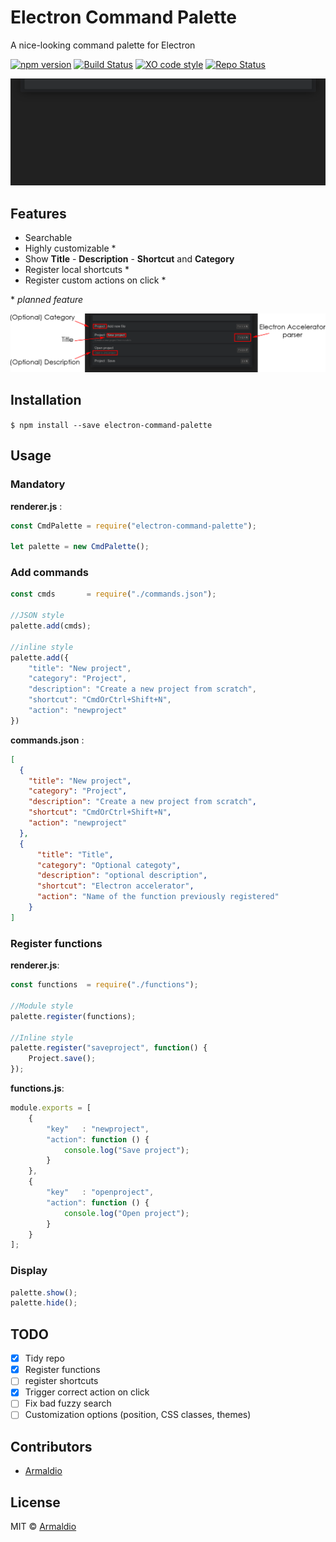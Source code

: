 # Electron Command Palette 
A nice-looking command palette for Electron

[![npm version](https://badge.fury.io/js/electron-command-palette.svg)](https://badge.fury.io/js/electron-command-palette)
[![Build Status](https://travis-ci.org/armaldio/electron-command-palette.svg?branch=master)](https://travis-ci.org/armaldio/electron-command-palette)
[![XO code style](https://img.shields.io/badge/code_style-XO-5ed9c7.svg)](https://github.com/sindresorhus/xo)
[![Repo Status](https://img.shields.io/badge/status-Maintained-brightgreen.svg)](https://github.com/armaldio/electron-command-palette)

![PRESENTATION GIF](img/Commandpalette.gif)

## Features
 * Searchable
 * Highly customizable *
 * Show **Title** - **Description** - **Shortcut** and **Category**   
 * Register local shortcuts *
 * Register custom actions on click *


\* *planned feature*
 
![FEATURE IMAGE](img/Commandpalette.png)

## Installation
`$ npm install --save electron-command-palette`

## Usage

### Mandatory

**renderer.js** :
```js
const CmdPalette = require("electron-command-palette");

let palette = new CmdPalette();
```

### Add commands
```js
const cmds       = require("./commands.json");

//JSON style
palette.add(cmds);

//inline style
palette.add({
    "title": "New project",
    "category": "Project",
    "description": "Create a new project from scratch",
    "shortcut": "CmdOrCtrl+Shift+N",
    "action": "newproject"
})
```

**commands.json** :
```json
[
  {
    "title": "New project",
    "category": "Project",
    "description": "Create a new project from scratch",
    "shortcut": "CmdOrCtrl+Shift+N",
    "action": "newproject"
  },
  {
      "title": "Title",
      "category": "Optional categoty",
      "description": "optional description",
      "shortcut": "Electron accelerator",
      "action": "Name of the function previously registered"
    }
]
```

### Register functions
**renderer.js**: 
```js
const functions  = require("./functions");

//Module style
palette.register(functions);

//Inline style
palette.register("saveproject", function() {
	Project.save();
});
```

**functions.js**:
```js
module.exports = [
	{
		"key"   : "newproject",
		"action": function () {
			console.log("Save project");
		}
	},
	{
		"key"   : "openproject",
		"action": function () {
			console.log("Open project");
		}
	}
];
```

### Display
```js
palette.show();
palette.hide();
```

## TODO
 * [X] Tidy repo  
 * [X] Register functions
 * [ ] register shortcuts
 * [X] Trigger correct action on click
 * [ ] Fix bad fuzzy search
 * [ ] Customization options (position, CSS classes, themes)

## Contributors
 * [Armaldio](https://github.com/armaldio/)

## License

MIT © [Armaldio](https://armaldio.xyz)